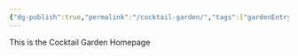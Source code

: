 ```yaml
---
{"dg-publish":true,"permalink":"/cocktail-garden/","tags":["gardenEntry"]}
---
```


This is the Cocktail Garden Homepage

